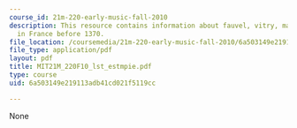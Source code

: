 ```yaml
---
course_id: 21m-220-early-music-fall-2010
description: This resource contains information about fauvel, vitry, machaut and music
  in France before 1370.
file_location: /coursemedia/21m-220-early-music-fall-2010/6a503149e219113adb41cd021f5119cc_MIT21M_220F10_lst_estmpie.pdf
file_type: application/pdf
layout: pdf
title: MIT21M_220F10_lst_estmpie.pdf
type: course
uid: 6a503149e219113adb41cd021f5119cc

---
```

None